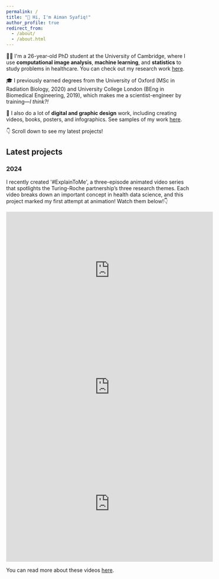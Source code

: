 ```yaml
---
permalink: /
title: "👋 Hi, I'm Aiman Syafiq!"
author_profile: true
redirect_from: 
  - /about/
  - /about.html
---
```


👨‍💻 I'm a 26-year-old PhD student at the University of Cambridge, where I use **computational image analysis**, **machine learning**, and **statistics** to study problems in healthcare. You can check out my research work [here](/publications).

🎓 I previously earned degrees from the University of Oxford (MSc in Radiation Biology, 2020) and University College London (BEng in Biomedical Engineering, 2019), which makes me a scientist-engineer by training—_I think?!_

🎨 I also do a lot of **digital and graphic design** work, including creating videos, books, posters, and infographics. See samples of my work [here](/portfolio).

👇 Scroll down to see my latest projects!


Latest projects
------

### 2024

I recently created '#ExplainToMe', a three-episode animated video series that spotlights the Turing-Roche partnership’s three research themes. Each video breaks down an important concept in health data science, and this project marked my first attempt at animation! Watch them below!👇

<iframe width="560" height="315" src="https://www.youtube.com/embed/nlevyS1GLlQ?si=Gje9kf1GFI5SHB3Q" title="YouTube video player" frameborder="0" allow="accelerometer; autoplay; clipboard-write; encrypted-media; gyroscope; picture-in-picture; web-share" referrerpolicy="strict-origin-when-cross-origin" allowfullscreen></iframe>

<iframe width="560" height="315" src="https://www.youtube.com/embed/zC7H59wkSis?si=mA7ZSJt5HiOqG4v7" title="YouTube video player" frameborder="0" allow="accelerometer; autoplay; clipboard-write; encrypted-media; gyroscope; picture-in-picture; web-share" referrerpolicy="strict-origin-when-cross-origin" allowfullscreen></iframe>

<iframe width="560" height="315" src="https://www.youtube.com/embed/-NbsKVn8obo?si=9uJnUB8JNU-5riIg" title="YouTube video player" frameborder="0" allow="accelerometer; autoplay; clipboard-write; encrypted-media; gyroscope; picture-in-picture; web-share" referrerpolicy="strict-origin-when-cross-origin" allowfullscreen></iframe>


You can read more about these videos [here](/portfolio/portfolio1_video_explaintome).

